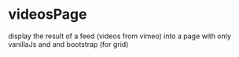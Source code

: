 # videosPage
display the result of a feed (videos from vimeo) into a page with only vanillaJs and and bootstrap (for grid)
